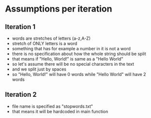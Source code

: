 # Assumptions per iteration

## Iteration 1
- words are stretches of letters (a-z,A-Z)
- stretch of ONLY letters is a word
- something that has for example a number in it is not a word
- there is no specification about how the whole string should be split
- that means if "Hello, World!" is same as a "Hello World"
- so let's assume there will be no special characters in the text
- and we split just by spaces
- so "Hello, World!" will have 0 words while "Hello World" will have 2 words

## Iteration 2
- file name is specified as "stopwords.txt"
- that means it will be hardcoded in main function